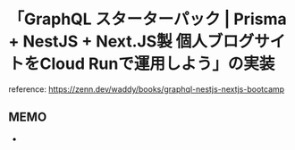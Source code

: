 # 「GraphQL スターターパック | Prisma + NestJS + Next.JS製 個人ブログサイトをCloud Runで運用しよう」の実装

reference: https://zenn.dev/waddy/books/graphql-nestjs-nextjs-bootcamp

## MEMO

*
